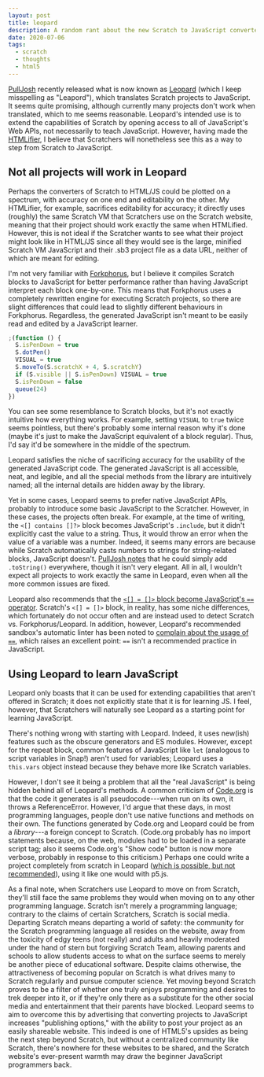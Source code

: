 ```yaml
---
layout: post
title: leopard
description: A random rant about the new Scratch to JavaScript converter
date: 2020-07-06
tags:
  - scratch
  - thoughts
  - html5
---
```


[PullJosh](https://scratch.mit.edu/users/PullJosh/) recently released what is now known as [Leopard](https://leopardjs.now.sh/) (which I keep misspelling as "Leapord"), which translates Scratch projects to JavaScript. It seems quite promising, although currently many projects don't work when translated, which to me seems reasonable. Leopard's intended use is to extend the capabilities of Scratch by opening access to all of JavaScript's Web APIs, not necessarily to teach JavaScript. However, having made the [HTMLifier](https://sheeptester.github.io/htmlifier/), I believe that Scratchers will nonetheless see this as a way to step from Scratch to JavaScript.

## Not all projects will work in Leopard

Perhaps the converters of Scratch to HTML/JS could be plotted on a spectrum, with accuracy on one end and editability on the other. My HTMLifier, for example, sacrifices editability for accuracy; it directly uses (roughly) the same Scratch VM that Scratchers use on the Scratch website, meaning that their project should work exactly the same when HTMLified. However, this is not ideal if the Scratcher wants to see what their project might look like in HTML/JS since all they would see is the large, minified Scratch VM JavaScript and their .sb3 project file as a data URL, neither of which are meant for editing.

I'm not very familiar with [Forkphorus](https://forkphorus.github.io/), but I believe it compiles Scratch blocks to JavaScript for better performance rather than having JavaScript interpret each block one-by-one. This means that Forkphorus uses a completely rewritten engine for executing Scratch projects, so there are slight differences that could lead to slightly different behaviours in Forkphorus. Regardless, the generated JavaScript isn't meant to be easily read and edited by a JavaScript learner.

```js
;(function () {
  S.isPenDown = true
  S.dotPen()
  VISUAL = true
  S.moveTo(S.scratchX + 4, S.scratchY)
  if (S.visible || S.isPenDown) VISUAL = true
  S.isPenDown = false
  queue(24)
})
```

You can see some resemblance to Scratch blocks, but it's not exactly intuitive how everything works. For example, setting `VISUAL` to `true` twice seems pointless, but there's probably some internal reason why it's done (maybe it's just to make the JavaScript equivalent of a block regular). Thus, I'd say it'd be somewhere in the middle of the spectrum.

Leopard satisfies the niche of sacrificing accuracy for the usability of the generated JavaScript code. The generated JavaScript is all accessible, neat, and legible, and all the special methods from the library are intuitively named; all the internal details are hidden away by the library.

Yet in some cases, Leopard seems to prefer native JavaScript APIs, probably to introduce some basic JavaScript to the Scratcher. However, in these cases, the projects often break. For example, at the time of writing, the `<[] contains []?>` block becomes JavaScript's `.include`, but it didn't explicitly cast the value to a string. Thus, it would throw an error when the value of a variable was a number. Indeed, it seems many errors are because while Scratch automatically casts numbers to strings for string-related blocks, JavaScript doesn't. [PullJosh notes](https://scratch.mit.edu/discuss/post/4194496/) that he could simply add `.toString()` everywhere, though it isn't very elegant. All in all, I wouldn't expect all projects to work exactly the same in Leopard, even when all the more common issues are fixed.

Leopard also recommends that the [`<[] = []>` block become JavaScript's `==` operator](https://leopardjs.now.sh/translations/operators). Scratch's `<[] = []>` block, in reality, has some niche differences, which fortunately do not occur often and are instead used to detect Scratch vs. Forkphorus/Leopard. In addition, however, Leopard's recommended sandbox's automatic linter has been noted to [complain about the usage of `==`](https://scratch.mit.edu/discuss/post/4194073/), which raises an excellent point: `==` isn't a recommended practice in JavaScript.

## Using Leopard to learn JavaScript

Leopard only boasts that it can be used for extending capabilities that aren't offered in Scratch; it does not explicitly state that it is for learning JS. I feel, however, that Scratchers will naturally see Leopard as a starting point for learning JavaScript.

There's nothing wrong with starting with Leopard. Indeed, it uses new(ish) features such as the obscure generators and ES modules. However, except for the repeat block, common features of JavaScript like `let` (analogous to script variables in Snap!) aren't used for variables; Leopard uses a `this.vars` object instead because they behave more like Scratch variables.

However, I don't see it being a problem that all the "real JavaScript" is being hidden behind all of Leopard's methods. A common criticism of [Code.org](EEEEEEE) is that the code it generates is all pseudocode---when run on its own, it throws a ReferenceError. However, I'd argue that these days, in most programming languages, people don't use native functions and methods on their own. The functions generated by Code.org and Leopard could be from a _library_---a foreign concept to Scratch. (Code.org probably has no import statements because, on the web, modules had to be loaded in a separate script tag; also it seems Code.org's "Show code" button is now more verbose, probably in response to this criticism.) Perhaps one could write a project completely from scratch in Leopard ([which is possible, but not recommended](https://scratch.mit.edu/discuss/post/4196264/)), using it like one would with p5.js.

As a final note, when Scratchers use Leopard to move on from Scratch, they'll still face the same problems they would when moving on to any other programming language. Scratch isn't merely a programming language; contrary to the claims of certain Scratchers, Scratch is social media. Departing Scratch means departing a world of safety: the community for the Scratch programming language all resides on the website, away from the toxicity of edgy teens (not really) and adults and heavily moderated under the hand of stern but forgiving Scratch Team, allowing parents and schools to allow students access to what on the surface seems to merely be another piece of educational software. Despite claims otherwise, the attractiveness of becoming popular on Scratch is what drives many to Scratch regularly and pursue computer science. Yet moving beyond Scratch proves to be a filter of whether one truly enjoys programming and desires to trek deeper into it, or if they're only there as a substitute for the other social media and entertainment that their parents have blocked. Leopard seems to aim to overcome this by advertising that converting projects to JavaScript increases "publishing options," with the ability to post your project as an easily shareable website. This indeed is one of HTML5's upsides as being the next step beyond Scratch, but without a centralized community like Scratch, there's nowhere for these websites to be shared, and the Scratch website's ever-present warmth may draw the beginner JavaScript programmers back.
